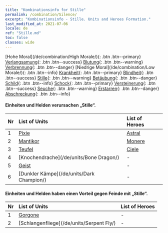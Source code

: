 ```yaml
---
title: "Kombinationsinfo for Stille"
permalink: /combination/Silence/
excerpt: "Kombinationsinfo - Stille. Units and Heroes Formation."
last_modified_at: 2021-07-06
locale: de
ref: "Stille.md"
toc: false
classes: wide
---
```


  [Hohe Moral](/de/combination/High Morale/){: .btn .btn--primary} [Verlangsamung](/de/combination/Slow/){: .btn .btn--success} [Blutung](/de/combination/Bleeding/){: .btn .btn--warning} [Verbrennung](/de/combination/Burning/){: .btn .btn--danger} [Niedrige Moral](/de/combination/Low Morale/){: .btn .btn--info} [Krankheit](/de/combination/Disease/){: .btn .btn--primary} [Blindheit](/de/combination/Blind/){: .btn .btn--success} [Stille](/de/combination/Silence/){: .btn .btn--warning} [Betäubung](/de/combination/Stun/){: .btn .btn--danger} [Schild](/de/combination/Shield/){: .btn .btn--info} [Schock](/de/combination/Static/){: .btn .btn--primary} [Versteinerung](/de/combination/Petrify/){: .btn .btn--success} [Seuche](/de/combination/Plague/){: .btn .btn--warning} [Erstarren](/de/combination/Freeze/){: .btn .btn--danger} [Abschreckung](/de/combination/Deterrence/){: .btn .btn--info} 


#### Einheiten und Helden verursachen „Stille“.

  | Nr |  List of Units  | List of Heroes | 
  |:---|:----------------|:---------------| 
  | 1 | [Pixie](/de/units/Sprite/) | [Astral](/de/heroes/Astral/) |
  | 2 | [Mantikor](/de/units/Manticore/) | [Monere](/de/heroes/Monere/) |
  | 3 | [Teufel](/de/units/Devil/) | [Ciele](/de/heroes/Ciele/) |
  | 4 | [Knochendrache](/de/units/Bone Dragon/) | - |
  | 5 | [Geist](/de/units/Wight/) | - |
  | 6 | [Dunkler Kämpe](/de/units/Dark Champion/) | - |


#### Einheiten und Helden haben einen Vorteil gegen Feinde mit „Stille“.

  | Nr |  List of Units  | List of Heroes | 
  |:---|:----------------|:---------------| 
  | 1 | [Gorgone](/de/units/Gorgon/) | - |
  | 2 | [Schlangenfliege](/de/units/Serpent Fly/) | - |
